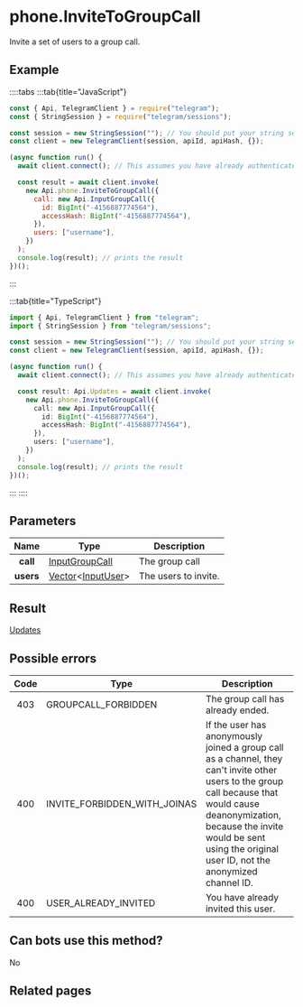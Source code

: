 # phone.InviteToGroupCall

Invite a set of users to a group call.

## Example

::::tabs
:::tab{title="JavaScript"}

```js
const { Api, TelegramClient } = require("telegram");
const { StringSession } = require("telegram/sessions");

const session = new StringSession(""); // You should put your string session here
const client = new TelegramClient(session, apiId, apiHash, {});

(async function run() {
  await client.connect(); // This assumes you have already authenticated with .start()

  const result = await client.invoke(
    new Api.phone.InviteToGroupCall({
      call: new Api.InputGroupCall({
        id: BigInt("-4156887774564"),
        accessHash: BigInt("-4156887774564"),
      }),
      users: ["username"],
    })
  );
  console.log(result); // prints the result
})();
```

:::

:::tab{title="TypeScript"}

```ts
import { Api, TelegramClient } from "telegram";
import { StringSession } from "telegram/sessions";

const session = new StringSession(""); // You should put your string session here
const client = new TelegramClient(session, apiId, apiHash, {});

(async function run() {
  await client.connect(); // This assumes you have already authenticated with .start()

  const result: Api.Updates = await client.invoke(
    new Api.phone.InviteToGroupCall({
      call: new Api.InputGroupCall({
        id: BigInt("-4156887774564"),
        accessHash: BigInt("-4156887774564"),
      }),
      users: ["username"],
    })
  );
  console.log(result); // prints the result
})();
```

:::
::::

## Parameters

|   Name    | Type                                                                                                       | Description          |
| :-------: | ---------------------------------------------------------------------------------------------------------- | -------------------- |
| **call**  | [InputGroupCall](https://core.telegram.org/type/InputGroupCall)                                            | The group call       |
| **users** | [Vector](https://core.telegram.org/type/Vector%20t)<[InputUser](https://core.telegram.org/type/InputUser)> | The users to invite. |

## Result

[Updates](https://core.telegram.org/type/Updates)

## Possible errors

| Code | Type                         | Description                                                                                                                                                                                                                                         |
| :--: | ---------------------------- | --------------------------------------------------------------------------------------------------------------------------------------------------------------------------------------------------------------------------------------------------- |
| 403  | GROUPCALL_FORBIDDEN          | The group call has already ended.                                                                                                                                                                                                                   |
| 400  | INVITE_FORBIDDEN_WITH_JOINAS | If the user has anonymously joined a group call as a channel, they can't invite other users to the group call because that would cause deanonymization, because the invite would be sent using the original user ID, not the anonymized channel ID. |
| 400  | USER_ALREADY_INVITED         | You have already invited this user.                                                                                                                                                                                                                 |

## Can bots use this method?

No

## Related pages
